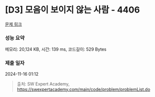 # [D3] 모음이 보이지 않는 사람 - 4406 

[문제 링크](https://swexpertacademy.com/main/code/problem/problemDetail.do?contestProbId=AWNcD_66pUEDFAV8) 

### 성능 요약

메모리: 20,124 KB, 시간: 139 ms, 코드길이: 529 Bytes

### 제출 일자

2024-11-16 01:12



> 출처: SW Expert Academy, https://swexpertacademy.com/main/code/problem/problemList.do